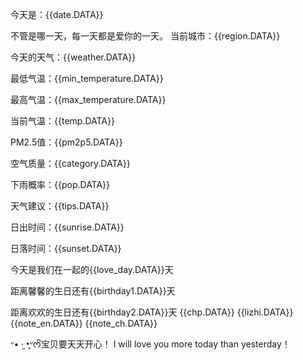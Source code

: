 今天是：{{date.DATA}} 

不管是哪一天，每一天都是爱你的一天。
当前城市：{{region.DATA}} 

今天的天气：{{weather.DATA}}

最低气温：{{min_temperature.DATA}} 

最高气温：{{max_temperature.DATA}} 

当前气温：{{temp.DATA}} 

PM2.5值：{{pm2p5.DATA}} 

空气质量：{{category.DATA}} 

下雨概率：{{pop.DATA}} 

天气建议：{{tips.DATA}} 

日出时间：{{sunrise.DATA}} 

日落时间：{{sunset.DATA}} 

今天是我们在一起的{{love_day.DATA}}天 

距离馨馨的生日还有{{birthday1.DATA}}天 

距离欢欢的生日还有{{birthday2.DATA}}天 
{{chp.DATA}} 
{{lizhi.DATA}} 
{{note_en.DATA}} 
{{note_ch.DATA}} 

ᐡ• ·̫ •̥ᐡᰔᩚ宝贝要天天开心！
I will love you more today than yesterday！
